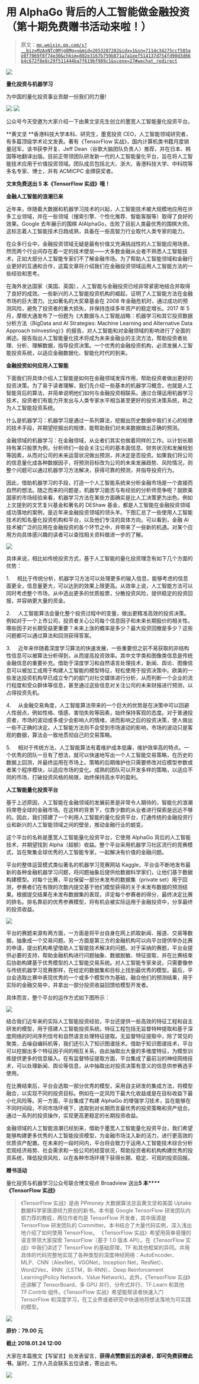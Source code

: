 # 用 AlphaGo 背后的人工智能做金融投资（第十期免费赠书活动来啦！）

> 原文：[`mp.weixin.qq.com/s?__biz=MzAxNTc0Mjg0Mg==&mid=2653287282&idx=1&sn=7114c34275ccf585ae8f7069f8f74e30&chksm=802e3167b759b871a7a1eef514137d754fd90d3d66b4c672f8e8c29f511444ba7f619bf989c1&scene=27#wechat_redirect`](http://mp.weixin.qq.com/s?__biz=MzAxNTc0Mjg0Mg==&mid=2653287282&idx=1&sn=7114c34275ccf585ae8f7069f8f74e30&chksm=802e3167b759b871a7a1eef514137d754fd90d3d66b4c672f8e8c29f511444ba7f619bf989c1&scene=27#wechat_redirect)

![](img/9f40aa4fc30845bdcf1c8d453e725795.png)

**量化投资与机器学习**

为中国的量化投资事业贡献一份我们的力量!

![](img/8742b0cfc5d829b4ff07a6efea48907b.png) ![](img/14728f272b24a7a32f26d46740683ddc.png)

公众号今天受邀为大家介绍一下由黄文坚先生创立的墨宽人工智能量化投资平台。

**黄文坚 **香港科技大学本科、研究生，墨宽投资 CEO，人工智能领域研究者，有多篇顶级学术论文发表。著有《TensorFlow 实战》，国内计算机类书籍月度销量冠军，该书获李开复、Jeff Dean（谷歌大脑团队负责人）推荐，并在日本、韩国等地翻译出版。目前正带领团队研发新一代的人工智能量化平台，旨在将人工智能技术应用于价值投资领域。团队成员包括北大、浙大、香港科技大学、中科院等多名专家、博士，并有 ACMICPC 金牌获奖者。

**文末免费送出 5 本《TensorFlow 实战》哦！**

**金融人工智能的浪潮已来**

近年来，伴随着大数据和机器学习技术的兴起，人工智能技术被大规模地应用在许多工业领域，并在一些领域（搜索引擎、个性化推荐、智能客服等）取得了良好的效果。Google 去年展示的围棋 AIAlphaGo，击败了目前人类最优秀的围棋大师。这标志着人工智能技术日趋成熟，具备在一些高智力行业取代人类专家的能力。

在众多行业中，金融投资领域无疑是最有价值又充满挑战性的人工智能应用场景。然而两个行业间存在着一定的技术壁垒——大多数金融从业者不熟悉人工智能技术，正如大部分人工智能专家们不了解金融市场。为了帮助人工智能领域和金融行业更好的互通和合作，这篇文章将介绍我们在金融投资领域运用人工智能方法的一些经验和思考。

在海外发达国家（美国、英国），人工智能与金融投资已经非常紧密地结合并取得了良好的成效。一些新兴的人工智能投资机构的崛起，证明了人工智能方法在金融市场的巨大潜力。比如著名的大奖章基金在 2008 年金融危机时，通过成功的预测风险，避免了投资者的重大损失，并保持连续多年资产的稳定增长。2017 年 5 月，摩根大通发布了一份题为《大数据与人工智能战略：机器学习和其它投资数据分析方法（BigData and AI Strategies: Machine Learning and Alternative Data Approach toInvesting）》的报告，对人工智能和对金融领域的影响进行了全面的阐述。报告指出人工智能量化技术将成为未来金融业的主流方法，帮助投资者处理、分析、理解数据，指导投资决策。一个优秀的金融投资机构，必须发展人工智能投资系统，以适应金融数据化、智能化时代的到来。

**金融投资如何应用人工智能**

下面我们将具体介绍人工智能是如何在金融领域发挥作用，帮助投资者做出更好的投资决策。为了易于读者理解，我们先介绍一些基本的机器学习概念，也就是人工智能背后的算法，并简单说明他们如何与金融投资相联系。通过合理运用机器学习技术，投资者们有能力开发出与人类专家水平相当甚至更好的投资决策系统，称之为人工智能投资系统。

什么是机器学习：机器学习是通过一系列算法，挖掘出历史数据中我们关心的规律的技术手段，并期望挖掘出的规律，能帮助我们对未来数据做出正确的预测。

金融领域的机器学习：在金融领域，从业者们其实也做着同样的工作。以计划长期持有某只股票为例，分析师们一般会关注公司的基本面信息、财务状况和发展规划等因素，从而对公司的未来运营状况做出预测，并决定是否投资。如果我们将公司的信息量化成各种数据因子，将预测目标改为公司的未来发展趋势、风险情况，则整个问题可以通过机器学习方法解决，获得可靠的预测，并指导投资行为。

因此，借助机器学习的手段，打造一个人工智能系统来分析金融市场是一个直接而自然的想法。随之而来的问题是，机器学习能否与有经验的分析师竞争呢？就欧美国家的市场经验来看，机器学习方法在某些方面确实是比人工决策更为出色。例如上文提到的文艺复兴基金和著名的 DEShaw 基金，都是人工智能在金融投资领域成功落地的案例，是近年来金融投资领域的领头羊。下图汇总了一些使用人工智能技术的知名量化投资机构和平台，以及他们专注的具体方向。可以看到，金融 AI 技术被广泛的应用在金融投资的各个环节之中，并带来了一些新的机遇。对某个应用方向具体感兴趣的读者可以查找相关资料做进一步的了解。

![](img/9563c9617a07115252122f524a0db5e5.png)

具体来说，相比如传统投资方式，基于人工智能的量化投资理念有如下几个方面的优势：

1.     相比于传统分析，机器学习方法可以处理更多的输入信息，能够考虑的信息面更全，信息量更大，可以达到的效果上限更高。从效率上说，人工智能方法可以同时考虑整个市场，从中选出更多的优质股票，分散投资风险，提供稳定的投资回报，并容纳更大量的资金。

2.     人工智能算法会量化整个投资过程中的变量，做出更精准高效的投资决策。例如对于一个上市公司，投资者关心公司每个信息因子和未来长期股价的相关性。哪些因子对长期受益更重要？未来上涨的概率是多少？最大投资回撤是多少？这些问题都可以通过算法和回测获得答案。

3.     近年来伴随着深度学习算法的快速发展，一些重要但之前不易获取的非结构性信息可以被算法分析得到，从而提高投资效率。其中文字类和图像类信息是传统金融信息的重要补充。借助于深度学习和自然语言处理技术，新闻、舆论、图像信息可以被加工成用于构建人工智能的模型特征，轻松使用于投资决策中。欧美的一些发达投资机构早已成立专门的部门对社交媒体进行分析，从而判断一个企业的流行程度和受众群体等信息，甚至通过这些信息对关注公司的未来财报进行预测，以占得投资先机。

4.     从金融交易角度，人工智能算法带来的一个巨大的优势是在决策中可以回避人性弱点，例如性格、情感、害怕失败等因素，始终保持客观的态度。对于普通投资者，市场的波动或多或少会影响人的情绪，进而影响之后的投资决策，使人做出一些不正确的决定。人工智能方法则不会受到市场波动的影响，市场的波动只是客观的数据，算法会一致地贯彻自己的交易策略。

5.     相对于传统方法，人工智能算法有着维护成本低廉，维护效率高的特点。一个优秀的团队一旦有了想法，就可以快速地写出一个人工智能交易策略，在历史的数据上回测，并最终运用在市场上。策略的后期维护也只需要修改对应模型参数或者某个程序模块，以适应市场的变化。成熟的团队可以开发多样的策略，以适应不同的市场，打破投资风格的局限，始终保持高水平的盈利。

**人工智能量化投资平台**

基于上述原因，人工智能在金融领域的发展前景是非常令人期待的，智能化的浪潮将席卷全球的金融市场。在这样的背景下，仅靠少数的从业者进行探索是远远不够的。因此，我们搭建了一个利用人工智能的量化投资平台，打通传统的金融投资行业和新兴的人工智能领域之间的壁垒，推动金融行业的蜕变。

这个平台的名称是墨宽人工智能量化投资平台，它使用 AlphaGo 背后的人工智能技术，并期望找到 Alpha（超额）收益。整个平台采用机器学习社区流行的竞赛模式，旨在聚集全球优秀的人工智能专家，一起解决有价值的金融问题。

平台的整体运营模式类似著名的机器学习竞赛网站 Kaggle，平台会不断地发布最新的各种金融机器学习问题，将问题抽象后提供给数据科学家们，让他们基于数据构建模型。对每个比赛，平台保留一部分未发布的数据集（private set）用于回测，参赛者们在有限的次数内提交基于他们模型获得的关于未发布数据的预测结果。根据提交结果在未发布数据集的表现，评定每个参赛者的得分，最终决定比赛的排名。排名靠前的优秀参赛模型，将有机会被实际运用于金融投资中，分享最终的投资收益。

![](img/31262f0d6745f32d6819efd18dcc1859.png)

平台的赛题来源有两方面，一方面是将平台自身在网上抓取新闻、报道、交易等数据，抽象成一个交易问题。另一方面是第三方的金融机构可以向平台提供举办比赛的申请，提出机构希望借助人工智能技术解决的问题。对于采纳的赛题，平台会提供必要的支持，帮助金融机构进行问题抽象、数据脱敏、特征提取，并在比赛结束后协助构建基于优秀模型的人工智能交易系统。对人工智能专家来说，只需要像参与传统机器学习竞赛那样，在给定的数据集和目标上找到最优秀的模型。最后，平台会选取比赛中表现优秀的一个或多个模型作为基础，融合他们的预测结果，用于实际的金融交易中，并拿出一部分投资收益回馈给模型开发者。

具体而言，整个平台的运作方式如下图所示：

![](img/d4f26530c34386993422c0e346ecd68e.png)

结合我们近年来的实际人工智能投资经验，平台还提供一些高效的特征工程和自主研发的模型，用于搭建人工智能投资系统。特征工程包括无监督特种提取和基于深度网络的时间序列信号和自然语言处理特征提取。无监督特征提取中，除了常见的聚类，去噪自编码机等，我们还引入了知识图谱技术。借助于知识图谱技术，平台可以挖掘出多个特征因子间的相互关系，由此抽取出大量的多维度特征，为模型训练提供更多的信息输入。在有监督特征提取方面，平台集成了最前沿的神经网络技术，可以处理新闻、舆论等信息，从中抽取出对投资决策有意义的信息供参赛选手使用。

在比赛结束后，平台会选取一部分优秀的模型，采用自主研发的集成方法，将模型融合，以实现不同的投资目标。例如在一定风险下最大化收益或是在目标收益下最小化风险等。另一方面，平台集成了构建 AlphaGo 的增强学习技术，旨在能够在不同时间段，不同市场环境下，选取到对长期而言最优秀的投资策略和资产组合。通过一系列的投资操作，实现更高更稳定的长期投资收益。

金融领域的人工智能浪潮已经到来，借助于墨宽人工智能量化投资平台，我们希望能够构建更多优秀的人工智能投资模型，为金融市场注入新的活力，进行更高效的优质资产配置。在未来的一段时间内，平台将会致力于运用人工智能技术综合分析宏观经济局势、社会需求和一些公司的经营状况，帮助投资者和机构构建优秀的投资系统，降低投资风险，以在各种市场环境下获得长期、稳定、可观的投资回报。

**赠书活动**

量化投资与机器学习公众号联合博文视点 Broadview 送出**5 本****《TensorFlow 实战》**

> 《TensorFlow 实战》是由 PPmoney 大数据算法总监黄文坚和美国 Uptake 数据科学家唐源倾力原创的新书。本书是 Google TensorFlow 研发团队内部力荐的教程，两位作者均是 TensorFlow 开发者，其中唐源是 TensorFlow 研发团队的 Committer。本书结合了大量代码实例，深入浅出地介绍了如何使用 TensorFlow。 《TensorFlow 实战》希望用简单易懂的语言带领大家探索 TensorFlow（基于 1.0 版本 API）。在《TensorFlow 实战》中我们讲述了 TensorFlow 的基础原理，TF 和其他框架的异同。并用具体的代码完整地实现了各种类型的深度神经网络：AutoEncoder、MLP、CNN（AlexNet，VGGNet，Inception Net，ResNet）、Word2Vec、RNN（LSTM，Bi-RNN）、Deep Reinforcement Learning(Policy Network、Value Network)。此外，《TensorFlow 实战》还讲解了 TensorBoard、多 GPU 并行、分布式并行、TF.Learn 和其他 TF.Contrib 组件。《TensorFlow 实战》希望能帮读者快速入门 TensorFlow 和深度学习，在工业界或者研究中快速地将想法落地为可实践的模型。

![](img/68fe551104f45bc0c256ee7740fea1ed.png)

**原价：79.00 元**

**截止 2018.01.24 12:00**

大家在本篇推文【写留言】处发表留言，**获得点赞数前五的读者，即可免费获赠此书**。届时，工作人员会联系五位读者，寄出此书。

**![](img/a1cc926addc5e6bd641e1dd9b13cfd64.png)**